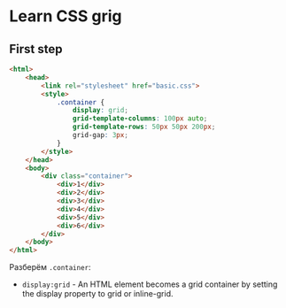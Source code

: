 # Learn CSS grig

## First step 

```html
<html>
    <head>
        <link rel="stylesheet" href="basic.css">
        <style>
            .container {
                display: grid;
                grid-template-columns: 100px auto;
                grid-template-rows: 50px 50px 200px;
                grid-gap: 3px;
            }
        </style>
    </head>
    <body>
        <div class="container">
            <div>1</div>
            <div>2</div>
            <div>3</div>
            <div>4</div>
            <div>5</div>
            <div>6</div>
        </div>
    </body>
</html>
```

Разберём ```.container```:
* ```display:grid``` - An HTML element becomes a grid container by setting the display property to grid or inline-grid.

 